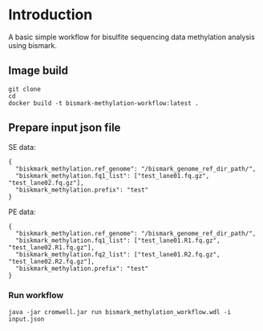 # Introduction
A basic simple workflow for bisulfite sequencing data methylation analysis using bismark.
## Image build
```
git clone
cd 
docker build -t bismark-methylation-workflow:latest .
```
## Prepare input json file
SE data:
```
{
  "biskmark_methylation.ref_genome": "/bismark_genome_ref_dir_path/",
  "biskmark_methylation.fq1_list": ["test_lane01.fq.gz", "test_lane02.fq.gz"],
  "biskmark_methylation.prefix": "test"
}
```
PE data:
```
{
  "biskmark_methylation.ref_genome": "/bismark_genome_ref_dir_path/",
  "biskmark_methylation.fq1_list": ["test_lane01.R1.fq.gz", "test_lane02.R1.fq.gz"],
  "biskmark_methylation.fq2_list": ["test_lane01.R2.fq.gz", "test_lane02.R2.fq.gz"],
  "biskmark_methylation.prefix": "test"
}
```
### Run workflow
```
java -jar cromwell.jar run bismark_methylation_workflow.wdl -i input.json
```